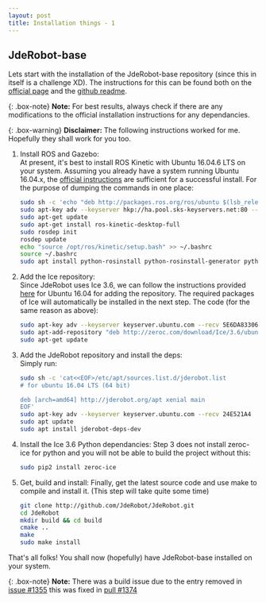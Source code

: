 ```yaml
---
layout: post
title: Installation things - 1
---
```


## JdeRobot-base

Lets start with the installation of the JdeRobot-base repository (since this in itself is a challenge XD). The instructions for this can be found both on the [official page](http://jderobot.org/Installation) and the [github readme](https://github.com/JdeRobot/base).

{: .box-note}
**Note:** For best results, always check if there are any modifications to the official installation instructions for any dependancies.

{: .box-warning}
**Disclaimer:** The following instructions worked for me. Hopefully they shall work for you too.

1. Install ROS and Gazebo:  
    At present, it's best to install ROS Kinetic with Ubuntu 16.04.6 LTS on your system. Assuming you already have a system running Ubuntu 16.04.x, the [official instructions](http://wiki.ros.org/kinetic/Installation/Ubuntu) are sufficient for a successful install. For the purpose of dumping the commands in one place:

    ```bash
    sudo sh -c 'echo "deb http://packages.ros.org/ros/ubuntu $(lsb_release -sc) main" > /etc/apt/sources.list.d/ros-latest.list'
    sudo apt-key adv --keyserver hkp://ha.pool.sks-keyservers.net:80 --recv-key 421C365BD9FF1F717815A3895523BAEEB01FA116
    sudo apt-get update
    sudo apt-get install ros-kinetic-desktop-full
    sudo rosdep init
    rosdep update
    echo "source /opt/ros/kinetic/setup.bash" >> ~/.bashrc
    source ~/.bashrc
    sudo apt install python-rosinstall python-rosinstall-generator python-wstool build-essential
    ```

2. Add the Ice repository:  
    Since JdeRobot uses Ice 3.6, we can follow the instructions provided [here](https://zeroc.com/downloads/ice/3.6) for Ubuntu 16.04 for adding the repository. The required packages of Ice will automatically be installed in the next step. The code (for the same reason as above):

    ```bash
    sudo apt-key adv --keyserver keyserver.ubuntu.com --recv 5E6DA83306132997
    sudo apt-add-repository "deb http://zeroc.com/download/Ice/3.6/ubuntu16.04 stable main"
    sudo apt-get update
    ```

3. Add the JdeRobot repository and install the deps:  
    Simply run:

    ```bash
    sudo sh -c 'cat<<EOF>/etc/apt/sources.list.d/jderobot.list
    # for ubuntu 16.04 LTS (64 bit)

    deb [arch=amd64] http://jderobot.org/apt xenial main
    EOF'
    sudo apt-key adv --keyserver keyserver.ubuntu.com --recv 24E521A4
    sudo apt update
    sudo apt install jderobot-deps-dev
    ```

4. Install the Ice 3.6 Python dependancies:
    Step 3 does not install zeroc-ice for python and you will not be able to build the project without this:

    ```bash
    sudo pip2 install zeroc-ice
    ```

5. Get, build and install:
    Finally, get the latest source code and use make to compile and install it. (This step will take quite some time)

    ```bash
    git clone http://github.com/JdeRobot/JdeRobot.git
    cd JdeRobot
    mkdir build && cd build
    cmake ..
    make
    sudo make install
    ```

That's all folks! You shall now (hopefully) have JdeRobot-base installed on your system.

{: .box-note}
**Note:** There was a build issue due to the entry removed in [issue #1355](https://github.com/JdeRobot/base/issues/1355) this was fixed in [pull #1374](https://github.com/JdeRobot/base/pull/1374)
